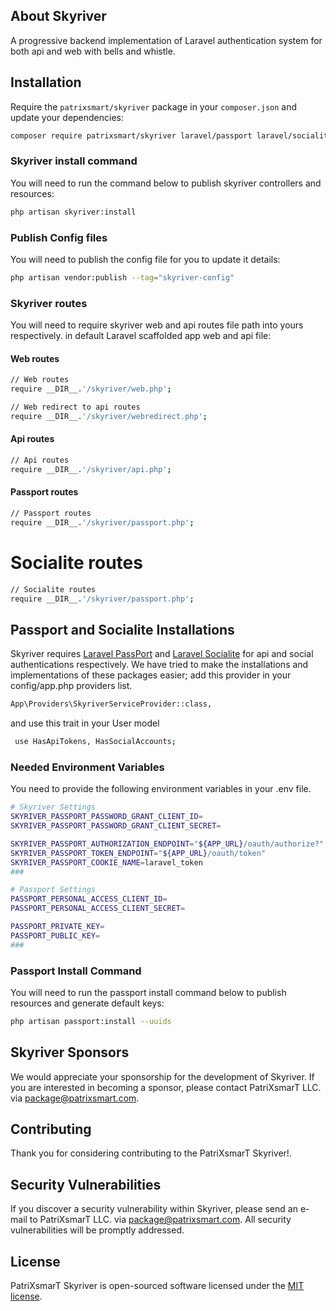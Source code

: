 

## About Skyriver

A progressive backend implementation of Laravel authentication system for both api and web with bells and whistle.

## Installation

Require the `patrixsmart/skyriver` package in your `composer.json` and update your dependencies:
```sh
composer require patrixsmart/skyriver laravel/passport laravel/socialite
```

### Skyriver install command

You will need to run the command below to publish skyriver controllers and resources:
```sh
php artisan skyriver:install 
```

### Publish Config files

You will need to publish the config file for you to update it details:
```sh
php artisan vendor:publish --tag="skyriver-config"
```

### Skyriver routes

You will need to require skyriver web and api routes file path into yours respectively. 
in default Laravel scaffolded app web and api file:

#### Web routes
```sh
// Web routes
require __DIR__.'/skyriver/web.php';

// Web redirect to api routes 
require __DIR__.'/skyriver/webredirect.php';
```
#### Api routes
```sh
// Api routes
require __DIR__.'/skyriver/api.php';
```
#### Passport routes
```sh
// Passport routes
require __DIR__.'/skyriver/passport.php';
```
# Socialite routes
```sh
// Socialite routes
require __DIR__.'/skyriver/passport.php';
```

## Passport and Socialite Installations

Skyriver requires [Laravel PassPort](https://laravel.com/docs/8.x/passport) and 
[Laravel Socialite](https://laravel.com/docs/8.x/socialite) for api and social authentications respectively.
We have tried to make the installations and implementations of these packages easier; add this provider in your 
config/app.php providers list.
```sh
App\Providers\SkyriverServiceProvider::class,
```
and use this trait in your User model

```sh
 use HasApiTokens, HasSocialAccounts;
```
### Needed Environment Variables

You need to provide the following environment variables in your .env file.

```sh
# Skyriver Settings
SKYRIVER_PASSPORT_PASSWORD_GRANT_CLIENT_ID=
SKYRIVER_PASSPORT_PASSWORD_GRANT_CLIENT_SECRET=

SKYRIVER_PASSPORT_AUTHORIZATION_ENDPOINT="${APP_URL}/oauth/authorize?"
SKYRIVER_PASSPORT_TOKEN_ENDPOINT="${APP_URL}/oauth/token"
SKYRIVER_PASSPORT_COOKIE_NAME=laravel_token
###

# Passport Settings
PASSPORT_PERSONAL_ACCESS_CLIENT_ID=
PASSPORT_PERSONAL_ACCESS_CLIENT_SECRET=

PASSPORT_PRIVATE_KEY=
PASSPORT_PUBLIC_KEY=
###
```
### Passport Install Command 

You will need to run the passport install command below to publish resources and generate default keys:
```sh
php artisan passport:install --uuids
```
## Skyriver Sponsors

We would appreciate your sponsorship for the development of Skyriver. If you are interested in becoming a sponsor, please contact PatriXsmarT LLC. via [package@patrixsmart.com](mailto:package@patrixsmart.com).


## Contributing

Thank you for considering contributing to the PatriXsmarT Skyriver!.

## Security Vulnerabilities

If you discover a security vulnerability within Skyriver, please send an e-mail to PatriXsmarT LLC. via [package@patrixsmart.com](mailto:package@patrixsmart.com). All security vulnerabilities will be promptly addressed.

## License

PatriXsmarT Skyriver is open-sourced software licensed under the [MIT license](https://opensource.org/licenses/MIT).
